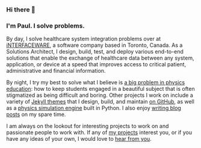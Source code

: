 ### Hi there 👋


### I'm Paul. I solve problems.

By day, I solve healthcare system integration problems over at [iNTERFACEWARE](https://www.interfaceware.com/), a software company based in Toronto, Canada. As a Solutions Architect, I design, build, test, and deploy various end-to-end solutions that enable the exchange of healthcare data between any system, application, or device at a speed that improves access to critical patient, administrative and financial information.

By night, I try my best to solve what I believe is [a big problem in physics education](https://physicsinmotion.ca/): how to keep students engaged in a beautiful subject that is often stigmatized as being difficult and boring. Other projects I work on include a variety of [Jekyll themes](https://www.lenpaul.com/projects/jekyll-themes.html) that I design, build, and maintain [on GitHub](https://github.com/LeNPaul), as well as a [physics simulation engine](https://www.lenpaul.com/projects/applepy.html) built in Python. I also enjoy [writing blog posts](https://www.lenpaul.com/blog/) on my spare time.

I am always on the lookout for interesting projects to work on and passionate people to work with. If any of [my projects](https://www.lenpaul.com/projects.html) interest you, or if you have any ideas of your own, I would love to [hear from you](https://www.lenpaul.com/contact.html).

<!--
**LeNPaul/lenpaul** is a ✨ _special_ ✨ repository because its `README.md` (this file) appears on your GitHub profile.

Here are some ideas to get you started:

- 🔭 I’m currently working on ...
- 🌱 I’m currently learning ...
- 👯 I’m looking to collaborate on ...
- 🤔 I’m looking for help with ...
- 💬 Ask me about ...
- 📫 How to reach me: ...
- 😄 Pronouns: ...
- ⚡ Fun fact: ...
-->
